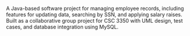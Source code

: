 A Java-based software project for managing employee records, including features for updating data, searching by SSN, and applying salary raises. Built as a collaborative group project for CSC 3350 with UML design, test cases, and database integration using MySQL.
